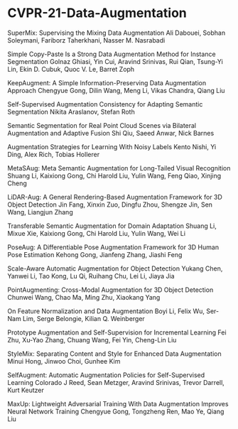# CVPR-21-Data-Augmentation
SuperMix: Supervising the Mixing Data Augmentation
Ali Dabouei, Sobhan Soleymani, Fariborz Taherkhani, Nasser M. Nasrabadi


Simple Copy-Paste Is a Strong Data Augmentation Method for Instance Segmentation
Golnaz Ghiasi, Yin Cui, Aravind Srinivas, Rui Qian, Tsung-Yi Lin, Ekin D. Cubuk, Quoc V. Le, Barret Zoph


KeepAugment: A Simple Information-Preserving Data Augmentation Approach
Chengyue Gong, Dilin Wang, Meng Li, Vikas Chandra, Qiang Liu


Self-Supervised Augmentation Consistency for Adapting Semantic Segmentation
Nikita Araslanov, Stefan Roth


Semantic Segmentation for Real Point Cloud Scenes via Bilateral Augmentation and Adaptive Fusion
Shi Qiu, Saeed Anwar, Nick Barnes


Augmentation Strategies for Learning With Noisy Labels
Kento Nishi, Yi Ding, Alex Rich, Tobias Hollerer


MetaSAug: Meta Semantic Augmentation for Long-Tailed Visual Recognition
Shuang Li, Kaixiong Gong, Chi Harold Liu, Yulin Wang, Feng Qiao, Xinjing Cheng


LiDAR-Aug: A General Rendering-Based Augmentation Framework for 3D Object Detection
Jin Fang, Xinxin Zuo, Dingfu Zhou, Shengze Jin, Sen Wang, Liangjun Zhang


Transferable Semantic Augmentation for Domain Adaptation
Shuang Li, Mixue Xie, Kaixiong Gong, Chi Harold Liu, Yulin Wang, Wei Li


PoseAug: A Differentiable Pose Augmentation Framework for 3D Human Pose Estimation
Kehong Gong, Jianfeng Zhang, Jiashi Feng


Scale-Aware Automatic Augmentation for Object Detection
Yukang Chen, Yanwei Li, Tao Kong, Lu Qi, Ruihang Chu, Lei Li, Jiaya Jia


PointAugmenting: Cross-Modal Augmentation for 3D Object Detection
Chunwei Wang, Chao Ma, Ming Zhu, Xiaokang Yang


On Feature Normalization and Data Augmentation
Boyi Li, Felix Wu, Ser-Nam Lim, Serge Belongie, Kilian Q. Weinberger


Prototype Augmentation and Self-Supervision for Incremental Learning
Fei Zhu, Xu-Yao Zhang, Chuang Wang, Fei Yin, Cheng-Lin Liu


StyleMix: Separating Content and Style for Enhanced Data Augmentation
Minui Hong, Jinwoo Choi, Gunhee Kim


SelfAugment: Automatic Augmentation Policies for Self-Supervised Learning
Colorado J Reed, Sean Metzger, Aravind Srinivas, Trevor Darrell, Kurt Keutzer


MaxUp: Lightweight Adversarial Training With Data Augmentation Improves Neural Network Training
Chengyue Gong, Tongzheng Ren, Mao Ye, Qiang Liu

